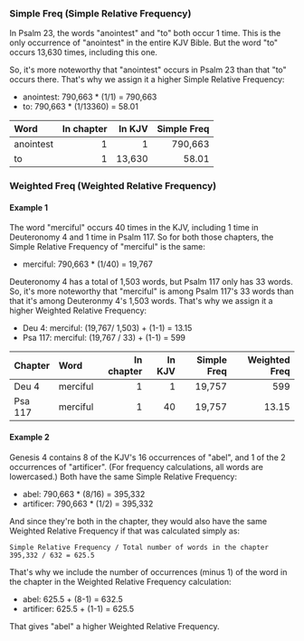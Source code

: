 ### Simple Freq (Simple Relative Frequency)

In Psalm 23, the words "anointest" and "to" both occur 1 time. This is the only occurrence of "anointest" in the entire KJV Bible. But the word "to" occurs 13,630 times, including this one.

So, it's more noteworthy that "anointest" occurs in Psalm 23 than that "to" occurs there. That's why we assign it a higher Simple Relative Frequency:

- anointest: 790,663 * (1/1)     = 790,663
- to:        790,663 * (1/13360) = 58.01

| Word	    | In chapter |	In KJV | Simple Freq |
|:----------|-----------:|--------:|------------:|
| anointest |          1 |       1 |     790,663 |
| to	    |          1 | 	13,630 |	   58.01 |

### Weighted Freq (Weighted Relative Frequency)

#### Example 1

The word "merciful" occurs 40 times in the KJV, including 1 time in Deuteronomy 4 and 1 time in Psalm 117. So for both those chapters, the Simple Relative Frequency of "merciful" is the same:

- merciful: 790,663 * (1/40) = 19,767

Deuteronomy 4 has a total of 1,503 words, but Psalm 117 only has 33 words. So, it's more noteworthy that "merciful" is among Psalm 117's 33 words than that it's among Deuteronmy 4's 1,503 words. That's why we assign it a higher Weighted Relative Frequency:

- Deu 4:   merciful: (19,767/ 1,503) + (1-1) = 13.15
- Psa 117: merciful: (19,767 /   33) + (1-1) = 599

| Chapter | Word      | In chapter |  In KJV | Simple Freq | Weighted Freq |
|:------- |:----------|-----------:|--------:|------------:|--------------:|
| Deu 4   | merciful  |          1 |       1 |      19,757 |           599 |
| Psa 117 | merciful  |          1 |      40 |      19,757 |         13.15 |

#### Example 2

Genesis 4 contains 8 of the KJV's 16 occurrences of "abel", and 1 of the 2 occurrences of "artificer". (For frequency calculations, all words are lowercased.) Both have the same Simple Relative Frequency:

- abel: 790,663 * (8/16) = 395,332
- artificer: 790,663 * (1/2) = 395,332

And since they're both in the chapter, they would also have the same Weighted Relative Frequency if that was calculated simply as:

    Simple Relative Frequency / Total number of words in the chapter
    395,332 / 632 = 625.5

That's why we include the number of occurrences (minus 1) of the word in the chapter in the Weighted Relative Frequency calculation:

- abel: 625.5 + (8-1) = 632.5
- artificer: 625.5 + (1-1) = 625.5

That gives "abel" a higher Weighted Relative Frequency.
